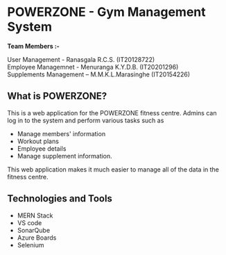 # POWERZONE - Gym Management System

**Team Members :-**

User Management - Ranasgala R.C.S. (IT20128722)<br>
Employee Managemnet - Menuranga K.Y.D.B. (IT20201296)<br>
Supplements Management – M.M.K.L.Marasinghe (IT20154226)

## What is POWERZONE?

This is a web application for the POWERZONE fitness centre. Admins can log in to the system and perform various tasks such as<br>
- Manage members' information
- Workout plans
- Employee details
- Manage supplement information.<br>

This web application makes it much easier to manage all of the data in the fitness centre.

## Technologies and Tools

- MERN Stack
- VS code
- SonarQube
- Azure Boards
- Selenium
